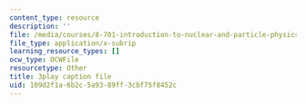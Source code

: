 ```yaml
---
content_type: resource
description: ''
file: /media/courses/8-701-introduction-to-nuclear-and-particle-physics-fall-2020/109d2f1a6b2c5a9389ff3cbf75f8452c_dTAIYaSBols.vtt
file_type: application/x-subrip
learning_resource_types: []
ocw_type: OCWFile
resourcetype: Other
title: 3play caption file
uid: 109d2f1a-6b2c-5a93-89ff-3cbf75f8452c
---
```

